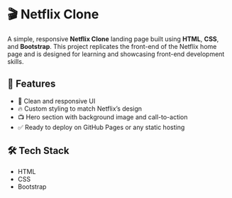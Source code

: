 # 🎬 Netflix Clone

A simple, responsive **Netflix Clone** landing page built using **HTML**, **CSS**, and **Bootstrap**. This project replicates the front-end of the Netflix home page and is designed for learning and showcasing front-end development skills.

## 🚀 Features

- 🎥 Clean and responsive UI
- 🔥 Custom styling to match Netflix’s design
- 📺 Hero section with background image and call-to-action
- ✅ Ready to deploy on GitHub Pages or any static hosting

## 🛠️ Tech Stack

- HTML
- CSS
- Bootstrap 
